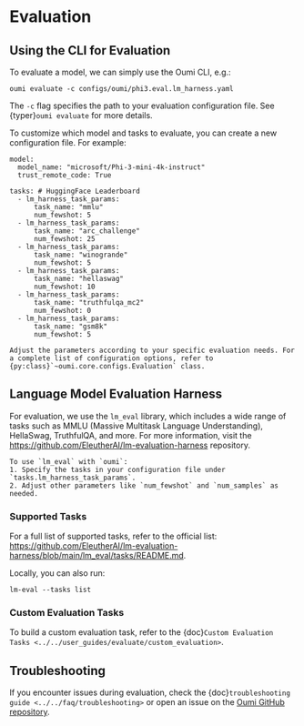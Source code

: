 # Evaluation

## Using the CLI for Evaluation

To evaluate a model, we can simply use the Oumi CLI, e.g.:

```{code-block} bash
oumi evaluate -c configs/oumi/phi3.eval.lm_harness.yaml
```

The `-c` flag specifies the path to your evaluation configuration file. See {typer}`oumi evaluate` for more details.

To customize which model and tasks to evaluate, you can create a new configuration file. For example:

```{code-block} yaml
model:
  model_name: "microsoft/Phi-3-mini-4k-instruct"
  trust_remote_code: True

tasks: # HuggingFace Leaderboard
  - lm_harness_task_params:
      task_name: "mmlu"
      num_fewshot: 5
  - lm_harness_task_params:
      task_name: "arc_challenge"
      num_fewshot: 25
  - lm_harness_task_params:
      task_name: "winogrande"
      num_fewshot: 5
  - lm_harness_task_params:
      task_name: "hellaswag"
      num_fewshot: 10
  - lm_harness_task_params:
      task_name: "truthfulqa_mc2"
      num_fewshot: 0
  - lm_harness_task_params:
      task_name: "gsm8k"
      num_fewshot: 5
```

```{note}
Adjust the parameters according to your specific evaluation needs. For a complete list of configuration options, refer to {py:class}`~oumi.core.configs.Evaluation` class.
```

## Language Model Evaluation Harness

For evaluation, we use the `lm_eval` library, which includes a wide range of tasks such as MMLU (Massive Multitask Language Understanding), HellaSwag, TruthfulQA, and more. For more information, visit the <https://github.com/EleutherAI/lm-evaluation-harness> repository.

```{tip}
To use `lm_eval` with `oumi`:
1. Specify the tasks in your configuration file under `tasks.lm_harness_task_params`.
2. Adjust other parameters like `num_fewshot` and `num_samples` as needed.
```

### Supported Tasks

For a full list of supported tasks, refer to the official list: <https://github.com/EleutherAI/lm-evaluation-harness/blob/main/lm_eval/tasks/README.md>.

Locally, you can also run:

```{code-block} bash
lm-eval --tasks list
```

### Custom Evaluation Tasks

To build a custom evaluation task, refer to the {doc}`Custom Evaluation Tasks <../../user_guides/evaluate/custom_evaluation>`.

## Troubleshooting

If you encounter issues during evaluation, check the {doc}`troubleshooting guide <../../faq/troubleshooting>` or open an issue on the [Oumi GitHub repository](https://github.com/oumi-ai/oumi/issues).
